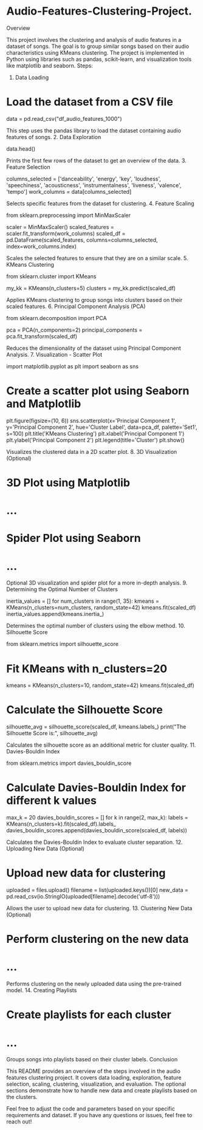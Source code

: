 # Audio-Features-Clustering-Project.
Overview

This project involves the clustering and analysis of audio features in a dataset of songs. The goal is to group similar songs based on their audio characteristics using KMeans clustering. The project is implemented in Python using libraries such as pandas, scikit-learn, and visualization tools like matplotlib and seaborn.
Steps:
1. Data Loading




# Load the dataset from a CSV file
data = pd.read_csv("df_audio_features_1000")

This step uses the pandas library to load the dataset containing audio features of songs.
2. Data Exploration


data.head()

Prints the first few rows of the dataset to get an overview of the data.
3. Feature Selection


columns_selected = ['danceability', 'energy', 'key', 'loudness', 'speechiness',
                     'acousticness', 'instrumentalness', 'liveness', 'valence', 'tempo']
work_columns = data[columns_selected]

Selects specific features from the dataset for clustering.
4. Feature Scaling


from sklearn.preprocessing import MinMaxScaler

scaler = MinMaxScaler()
scaled_features = scaler.fit_transform(work_columns)
scaled_df = pd.DataFrame(scaled_features, columns=columns_selected, index=work_columns.index)

Scales the selected features to ensure that they are on a similar scale.
5. KMeans Clustering


from sklearn.cluster import KMeans

my_kk = KMeans(n_clusters=5)
clusters = my_kk.predict(scaled_df)

Applies KMeans clustering to group songs into clusters based on their scaled features.
6. Principal Component Analysis (PCA)


from sklearn.decomposition import PCA

pca = PCA(n_components=2)
principal_components = pca.fit_transform(scaled_df)

Reduces the dimensionality of the dataset using Principal Component Analysis.
7. Visualization - Scatter Plot


import matplotlib.pyplot as plt
import seaborn as sns

# Create a scatter plot using Seaborn and Matplotlib
plt.figure(figsize=(10, 6))
sns.scatterplot(x='Principal Component 1', y='Principal Component 2',
                hue='Cluster Label', data=pca_df, palette='Set1', s=100)
plt.title('KMeans Clustering')
plt.xlabel('Principal Component 1')
plt.ylabel('Principal Component 2')
plt.legend(title='Cluster')
plt.show()

Visualizes the clustered data in a 2D scatter plot.
8. 3D Visualization (Optional)



# 3D Plot using Matplotlib
# ...

# Spider Plot using Seaborn
# ...

Optional 3D visualization and spider plot for a more in-depth analysis.
9. Determining the Optimal Number of Clusters


inertia_values = []
for num_clusters in range(1, 35):
    kmeans = KMeans(n_clusters=num_clusters, random_state=42)
    kmeans.fit(scaled_df)
    inertia_values.append(kmeans.inertia_)

Determines the optimal number of clusters using the elbow method.
10. Silhouette Score



from sklearn.metrics import silhouette_score

# Fit KMeans with n_clusters=20
kmeans = KMeans(n_clusters=10, random_state=42)
kmeans.fit(scaled_df)

# Calculate the Silhouette Score
silhouette_avg = silhouette_score(scaled_df, kmeans.labels_)
print("The Silhouette Score is:", silhouette_avg)

Calculates the silhouette score as an additional metric for cluster quality.
11. Davies-Bouldin Index



from sklearn.metrics import davies_bouldin_score

# Calculate Davies-Bouldin Index for different k values
max_k = 20
davies_bouldin_scores = []
for k in range(2, max_k):
    labels = KMeans(n_clusters=k).fit(scaled_df).labels_
    davies_bouldin_scores.append(davies_bouldin_score(scaled_df, labels))

Calculates the Davies-Bouldin Index to evaluate cluster separation.
12. Uploading New Data (Optional)


# Upload new data for clustering
uploaded = files.upload()
filename = list(uploaded.keys())[0]
new_data = pd.read_csv(io.StringIO(uploaded[filename].decode('utf-8')))

Allows the user to upload new data for clustering.
13. Clustering New Data (Optional)


# Perform clustering on the new data
# ...

Performs clustering on the newly uploaded data using the pre-trained model.
14. Creating Playlists


# Create playlists for each cluster
# ...

Groups songs into playlists based on their cluster labels.
Conclusion

This README provides an overview of the steps involved in the audio features clustering project. It covers data loading, exploration, feature selection, scaling, clustering, visualization, and evaluation. The optional sections demonstrate how to handle new data and create playlists based on the clusters.

Feel free to adjust the code and parameters based on your specific requirements and dataset. If you have any questions or issues, feel free to reach out!
